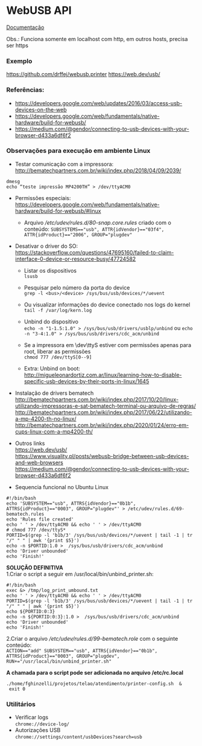 # WebUSB API 

[Documentação](https://wicg.github.io/webusb/)

Obs.: Funciona somente em localhost com http, em outros hosts, precisa ser https

### Exemplo
https://github.com/drffej/webusb.printer
https://web.dev/usb/

### Referências: 
- https://developers.google.com/web/updates/2016/03/access-usb-devices-on-the-web
- https://developers.google.com/web/fundamentals/native-hardware/build-for-webusb/
- https://medium.com/@gendor/connecting-to-usb-devices-with-your-browser-d433a6df6f2


### Observações para execução em ambiente Linux
- Testar comunicação com a impressora:
http://bematechpartners.com.br/wiki/index.php/2018/04/09/2039/
```
dmesg
echo “teste impressão MP4200TH” > /dev/ttyACM0
```

- Permissões especiais:  
 https://developers.google.com/web/fundamentals/native-hardware/build-for-webusb/#linux
    * Arquivo */etc/udev/rules.d/80-snap.core.rules* criado com o conteúdo:
    ```SUBSYSTEMS=="usb", ATTR{idVendor}=="03f4", ATTR{idProduct}=="2006", GROUP="plugdev"```

- Desativar o driver do SO:  
 https://stackoverflow.com/questions/47695160/failed-to-claim-interface-0-device-or-resource-busy/47724582
    * Listar os dispositivos   
    ```lsusb```
    * Pesquisar pelo número da porta do device   
    ```grep -l <bus>/<device> /sys/bus/usb/devices/*/uevent```
    * Ou visualizar informações do device conectado nos logs do kernel   
    ```tail -f /var/log/kern.log```
    * Unbind do dispositivo   
    ```echo -n "1-1.5:1.0" > /sys/bus/usb/drivers/usblp/unbind```
    ou
    ```echo -n "3-4:1.0" > /sys/bus/usb/drivers/cdc_acm/unbind```
    * Se a impressora em \dev\ttyS<n> estiver com permissões apenas para root, liberar as permissões   
    ```chmod 777 /dev/ttyS[0--9]```
    
    * Extra: Unbind on boot:  
    http://migueleonardortiz.com.ar/linux/learning-how-to-disable-specific-usb-devices-by-their-ports-in-linux/1645
    
- Instalação de drivers bematech    
    http://bematechpartners.com.br/wiki/index.php/2017/10/20/linux-utilizando-impressoras-e-sat-bematech-terminal-ou-arquivo-de-regras/
    http://bematechpartners.com.br/wiki/index.php/2017/06/22/utilizando-a-mp-4200-th-no-linux/
    http://bematechpartners.com.br/wiki/index.php/2020/01/24/erro-em-cups-linux-com-a-mp4200-th/

- Outros links   
 https://web.dev/usb/    
 https://www.visuality.pl/posts/webusb-bridge-between-usb-devices-and-web-browsers  
 https://medium.com/@gendor/connecting-to-usb-devices-with-your-browser-d433a6df6f2
 
- Sequencia funcional no Ubuntu Linux    
 
 ```
#!/bin/bash
echo 'SUBSYSTEM=="usb", ATTRS{idVendor}=="0b1b", ATTRS{idProduct}=="0003", GROUP="plugdev"' > /etc/udev/rules.d/69-bematech.rules
echo 'Rules file created'
echo ' ' > /dev/ttyACM0 && echo ' ' > /dev/ttyACM0
# chmod 777 /dev/ttyS*
PORTID=$(grep -l 'b1b/3' /sys/bus/usb/devices/*/uevent | tail -1 | tr "/" " " | awk '{print $5}')
echo -n $PORTID:1.0 >  /sys/bus/usb/drivers/cdc_acm/unbind
echo 'Driver unbounded'
echo 'Finish!'
 ```

**SOLUÇÃO DEFINITIVA**   
1.Criar o script a seguir em /usr/local/bin/unbind_printer.sh:   
``` 
#!/bin/bash
exec &> /tmp/log_print_umbound.txt
echo ' ' > /dev/ttyACM0 && echo ' ' > /dev/ttyACM0
PORTID=$(grep -l 'b1b/3' /sys/bus/usb/devices/*/uevent | tail -1 | tr "/" " " | awk '{print $5}')
echo ${PORTID:0:3}
echo -n ${PORTID:0:3}:1.0 >  /sys/bus/usb/drivers/cdc_acm/unbind
echo 'Driver unbounded'
echo 'Finish!'
```
2.Criar o arquivo */etc/udev/rules.d/99-bematech.role* com o seguinte conteúdo:   
```ACTION=="add" SUBSYSTEM=="usb", ATTRS{idVendor}=="0b1b", ATTRS{idProduct}=="0003", GROUP="plugdev", RUN+="/usr/local/bin/unbind_printer.sh"```   

**A chamada para o script pode ser adicionada no arquivo /etc/rc.local**    
``` 
./home/fghinzelli/projetos/telao/atendimento/printer-config.sh  &
 exit 0
```  
 
### Utilitários
- Verificar logs   
```chrome://device-log/```
- Autorizações USB   
```chrome://settings/content/usbDevices?search=usb```



